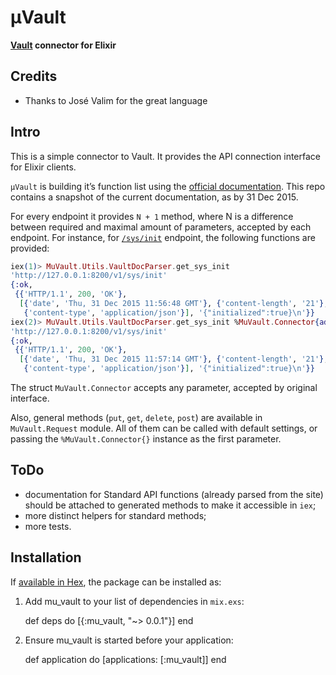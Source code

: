 # μVault

**[Vault](https://www.vaultproject.io) connector for Elixir**

## Credits

  * Thanks to José Valim for the great language

## Intro

This is a simple connector to Vault. It provides the API connection interface
for Elixir clients.

`μVault` is building it’s function list using the
[official documentation](https://www.vaultproject.io/docs/http/index.html).
This repo contains a snapshot of the current documentation, as by 31 Dec 2015.

For every endpoint it provides `N + 1` method, where N is a difference
between required and maximal amount of parameters, accepted by each endpoint.
For instance, for [`/sys/init`](https://www.vaultproject.io/docs/http/sys-init.html)
endpoint, the following functions are provided:

```elixir
iex(1)> MuVault.Utils.VaultDocParser.get_sys_init                     
'http://127.0.0.1:8200/v1/sys/init'
{:ok,
 {{'HTTP/1.1', 200, 'OK'},
  [{'date', 'Thu, 31 Dec 2015 11:56:48 GMT'}, {'content-length', '21'},
   {'content-type', 'application/json'}], '{"initialized":true}\n'}}
iex(2)> MuVault.Utils.VaultDocParser.get_sys_init %MuVault.Connector{address: "http://127.0.0.1:8200"}
'http://127.0.0.1:8200/v1/sys/init'
{:ok,
 {{'HTTP/1.1', 200, 'OK'},
  [{'date', 'Thu, 31 Dec 2015 11:57:14 GMT'}, {'content-length', '21'},
   {'content-type', 'application/json'}], '{"initialized":true}\n'}}
```

The struct `MuVault.Connector` accepts any parameter, accepted by original interface.

Also, general methods (`put`, `get`, `delete`, `post`) are available
in `MuVault.Request` module. All of them can be called with default settings,
or passing the `%MuVault.Connector{}` instance as the first parameter.

## ToDo

  * documentation for Standard API functions (already parsed from the site)
should be attached to generated methods to make it accessible in `iex`;
  * more distinct helpers for standard methods;
  * more tests.

## Installation

If [available in Hex](https://hex.pm/docs/publish), the package can be installed as:

  1. Add mu_vault to your list of dependencies in `mix.exs`:

        def deps do
          [{:mu_vault, "~> 0.0.1"}]
        end

  2. Ensure mu_vault is started before your application:

        def application do
          [applications: [:mu_vault]]
        end
